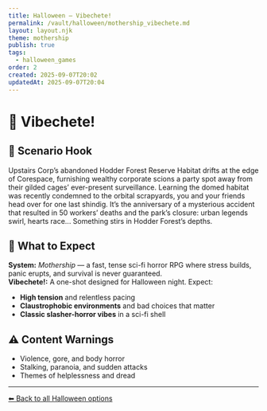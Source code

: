 ```yaml
---
title: Halloween — Vibechete!
permalink: /vault/halloween/mothership_vibechete.md
layout: layout.njk
theme: mothership
publish: true
tags:
  - halloween_games
order: 2
created: 2025-09-07T20:02
updatedAt: 2025-09-07T20:04
---
```


# 🔪 Vibechete!

## 👻 Scenario Hook
Upstairs Corp’s abandoned Hodder Forest Reserve Habitat drifts at the edge of Corespace, furnishing wealthy corporate scions a party spot away from their gilded cages’ ever-present surveillance.
Learning the domed habitat was recently condemned to the orbital scrapyards, you and your friends head over for one last shindig. It’s the anniversary of a mysterious accident that resulted in 50 workers’ deaths and the park’s closure: urban legends swirl, hearts race...
Something stirs in Hodder Forest’s depths.

## 🧰 What to Expect
**System:** *Mothership* — a fast, tense sci-fi horror RPG where stress builds, panic erupts, and survival is never guaranteed.  
**Vibechete!:** A one-shot designed for Halloween night. Expect:  
- **High tension** and relentless pacing  
- **Claustrophobic environments** and bad choices that matter  
- **Classic slasher-horror vibes** in a sci-fi shell  

## ⚠️ Content Warnings
- Violence, gore, and body horror  
- Stalking, paranoia, and sudden attacks  
- Themes of helplessness and dread  

---

[⬅ Back to all Halloween options](/vault/halloween/)
